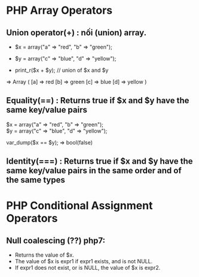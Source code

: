 # PHP Array Operators

## Union operator(+) : nối (union) array.

- $x = array("a" => "red", "b" => "green");  
- $y = array("c" => "blue", "d" => "yellow");  

- print_r($x + $y); // union of $x and $y

=> Array ( [a] => red [b] => green [c] => blue [d] => yellow )

## Equality(==) : Returns true if $x and $y have the same key/value pairs

$x = array("a" => "red", "b" => "green");  
$y = array("c" => "blue", "d" => "yellow");  

var_dump($x == $y);
=> bool(false)

## Identity(===) : Returns true if $x and $y have the same key/value pairs in the same order and of the same types

# PHP Conditional Assignment Operators

## Null coalescing (??) php7:

- Returns the value of $x.
- The value of $x is expr1 if expr1 exists, and is not NULL.
- If expr1 does not exist, or is NULL, the value of $x is expr2.

